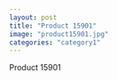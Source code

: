 ```yaml
---
layout: post
title: "Product 15901"
image: "product15901.jpg"
categories: "category1"
---
```

Product 15901
